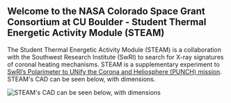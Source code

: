 ## Welcome to the NASA Colorado Space Grant Consortium at CU Boulder - Student Thermal Energetic Activity Module (STEAM)
The Student Thermal Energetic Activity Module (STEAM) is a collaboration with the Southwest Research Institute (SwRI) to search for X-ray signatures of coronal heating mechanisms. STEAM is a supplementary experiment to [SwRI’s Polarimeter to UNify the Corona and Heliosphere (PUNCH) mission](https://punch.space.swri.edu/).
STEAM's CAD can be seen below, with dimensions.

![STEAM's CAD can be seen below, with dimensions](https://www.colorado.edu/center/spacegrant/sites/default/files/styles/small/public/page/STEAM_with_dimensions.jpg?itok=AkpkTmnI)


<!--

**Here are some ideas to get you started:**

🙋‍♀️ A short introduction - what is your organization all about?
🌈 Contribution guidelines - how can the community get involved?
👩‍💻 Useful resources - where can the community find your docs? Is there anything else the community should know?
🍿 Fun facts - what does your team eat for breakfast?
🧙 Remember, you can do mighty things with the power of [Markdown](https://docs.github.com/github/writing-on-github/getting-started-with-writing-and-formatting-on-github/basic-writing-and-formatting-syntax)
-->
